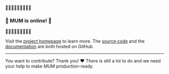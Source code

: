 
🎉🎉🎉🎉🎉🎉🎉🎉🎉
### 🎉 MUM is online! 🎉
🎉🎉🎉🎉🎉🎉🎉🎉🎉

Visit the [project homepage](https://mum-project.github.io/) to learn more.
The [source code](https://github.com/mum-project/mum) and the [documentation](https://github.com/mum-project/docs)
are both hosted on GitHub.

---

You want to contribute? Thank you! ❤️ There is still a lot to do and we need your help to make MUM production-ready.
